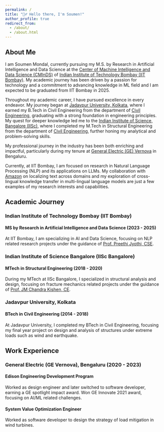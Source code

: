 ```yaml
---
permalink: /
title: "🙋‍♂️ Hello there, I'm Soumen!"
author_profile: true
redirect_from: 
  - /about/
  - /about.html
---
```


## About Me

I am Soumen Mondal, currently pursuing my M.S. by Research in Artificial Intelligence and Data Science at the [Center of Machine Intelligence and Data Science (CMInDS)](https://www.minds.iitb.ac.in/) of [Indian Institute of Technology Bombay (IIT Bombay)](https://www.iitb.ac.in/). My academic journey has been driven by a passion for technology and a commitment to advancing knowledge in ML field and I am expected to be graduated from IIT Bombay in 2025.

Throughout my academic career, I have pursued excellence in every endeavor. My journey began at [Jadavpur University, Kolkata](https://jadavpuruniversity.in/), where I earned my B.Tech in Civil Engineering from the department of [Civil Engineering](https://jadavpuruniversity.in/academics/civil-engineering/), graduating with a strong foundation in engineering principles. My quest for deeper knowledge led me to the [Indian Institute of Science, Bangalore (IISc)](https://iisc.ac.in/), where I completed my M.Tech in Structural Engineering from the department of [Civil Engineering](http://www.civil.iisc.ac.in/), further honing my analytical and problem-solving skills.

My professional journey in the industry has been both enriching and impactful, particularly during my tenure at [General Electric (GE) Vernova](https://www.gevernova.com/) in Bengaluru.

Currently, at IIT Bombay, I am focused on research in Natural Language Processing (NLP) and its applications on LLMs. My collaboration with [Amazon](https://www.amazon.in/) on localizing text across domains and my exploration of cross-lingual knowledge transfer in multi-lingual language models are just a few examples of my research interests and capabilities.

## Academic Journey

### Indian Institute of Technology Bombay (IIT Bombay)

#### MS by Research in Artificial Intelligence and Data Science (2023 - 2025)

At IIT Bombay, I am specializing in AI and Data Science, focusing on NLP related research projects under the guidance of [Prof. Preethi Jyothi, CSE](https://www.cse.iitb.ac.in/~pjyothi/).

### Indian Institute of Science Bangalore (IISc Bangalore)

#### MTech in Structural Engineering (2018 - 2020)

During my MTech at IISc Bangalore, I specialized in structural analysis and design, focusing on fracture mechanics related projects under the guidance of [Prof. JM Chandra Kishen, CE](http://civil.iisc.ac.in/~chandrak/).

### Jadavpur University, Kolkata

#### BTech in Civil Engineering (2014 - 2018)

At Jadavpur University, I completed my BTech in Civil Engineering, focusing my final year project on design and analysis of structures under extreme loads such as wind and earthquake.

## Work Experience

### General Electric (GE Vernova), Bengaluru (2020 - 2023)

#### Edison Engineering Development Program

Worked as design engineer and later switched to software developer, earning a GE spotlight impact award. Won GE Innovate 2021 award, focusing on AI/ML related challenges.

#### System Value Optimization Engineer

Worked as software developer to design the strategy of load mitigation in wind turbines.
